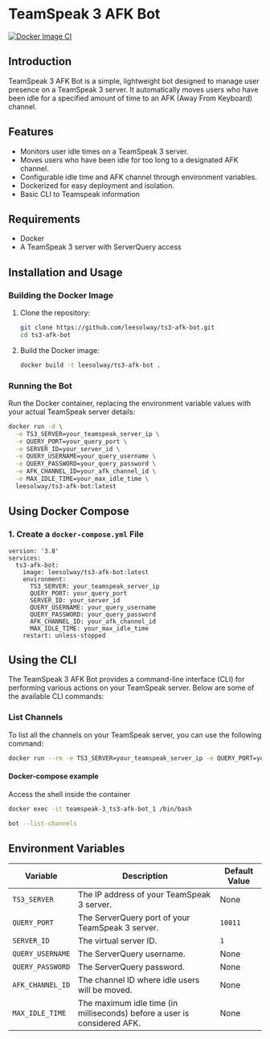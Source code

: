 # TeamSpeak 3 AFK Bot

[![Docker Image CI](https://github.com/leesolway/ts3-afk-bot/actions/workflows/docker-publish.yml/badge.svg?branch=main)](https://github.com/leesolway/ts3-afk-bot/actions/workflows/docker-publish.yml)

## Introduction
TeamSpeak 3 AFK Bot is a simple, lightweight bot designed to manage user presence on a TeamSpeak 3 server. It automatically moves users who have been idle for a specified amount of time to an AFK (Away From Keyboard) channel.

## Features
- Monitors user idle times on a TeamSpeak 3 server.
- Moves users who have been idle for too long to a designated AFK channel.
- Configurable idle time and AFK channel through environment variables.
- Dockerized for easy deployment and isolation.
- Basic CLI to Teamspeak information

## Requirements
- Docker
- A TeamSpeak 3 server with ServerQuery access

## Installation and Usage

### Building the Docker Image
1. Clone the repository:
    ```bash
    git clone https://github.com/leesolway/ts3-afk-bot.git
    cd ts3-afk-bot
    ```
2. Build the Docker image:
    ```bash
    docker build -t leesolway/ts3-afk-bot .
    ```

### Running the Bot
Run the Docker container, replacing the environment variable values with your actual TeamSpeak server details:
```bash
docker run -d \
  -e TS3_SERVER=your_teamspeak_server_ip \
  -e QUERY_PORT=your_query_port \
  -e SERVER_ID=your_server_id \
  -e QUERY_USERNAME=your_query_username \
  -e QUERY_PASSWORD=your_query_password \
  -e AFK_CHANNEL_ID=your_afk_channel_id \
  -e MAX_IDLE_TIME=your_max_idle_time \
  leesolway/ts3-afk-bot:latest
```

## Using Docker Compose

### 1. Create a `docker-compose.yml` File

```
version: '3.8'
services:
  ts3-afk-bot:
    image: leesolway/ts3-afk-bot:latest
    environment:
      TS3_SERVER: your_teamspeak_server_ip
      QUERY_PORT: your_query_port
      SERVER_ID: your_server_id
      QUERY_USERNAME: your_query_username
      QUERY_PASSWORD: your_query_password
      AFK_CHANNEL_ID: your_afk_channel_id
      MAX_IDLE_TIME: your_max_idle_time
    restart: unless-stopped
```

## Using the CLI

The TeamSpeak 3 AFK Bot provides a command-line interface (CLI) for performing various actions on your TeamSpeak server. Below are some of the available CLI commands:

### List Channels

To list all the channels on your TeamSpeak server, you can use the following command:

```bash
docker run --rm -e TS3_SERVER=your_teamspeak_server_ip -e QUERY_PORT=your_query_port -e QUERY_USERNAME=your_query_username -e QUERY_PASSWORD=your_query_password leesolway/ts3-afk-bot list-channels
```

#### Docker-compose example

Access the shell inside the container

```bash
docker exec -it teamspeak-3_ts3-afk-bot_1 /bin/bash
```

```bash
bot --list-channels
```
## Environment Variables

| Variable        | Description                                          | Default Value |
|-----------------|------------------------------------------------------|---------------|
| `TS3_SERVER`    | The IP address of your TeamSpeak 3 server.           | None          |
| `QUERY_PORT`    | The ServerQuery port of your TeamSpeak 3 server.     | `10011`       |
| `SERVER_ID`     | The virtual server ID.                               | `1`           |
| `QUERY_USERNAME`| The ServerQuery username.                            | None          |
| `QUERY_PASSWORD`| The ServerQuery password.                            | None          |
| `AFK_CHANNEL_ID`| The channel ID where idle users will be moved.       | None          |
| `MAX_IDLE_TIME` | The maximum idle time (in milliseconds) before a user is considered AFK. | None  |
